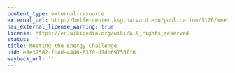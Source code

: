 ```yaml
---
content_type: external-resource
external_url: http://belfercenter.ksg.harvard.edu/publication/1120/meeting_the_energy_challenge.html
has_external_license_warning: true
license: https://en.wikipedia.org/wiki/All_rights_reserved
status: ''
title: Meeting the Energy Challenge
uid: e8e37502-fb4d-4446-8370-d7db69758ff6
wayback_url: ''
---
```

